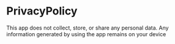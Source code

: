 # PrivacyPolicy
This app does not collect, store, or share any personal data. Any information generated by using the app remains on your device
